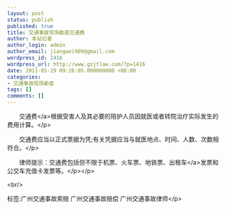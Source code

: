 ```yaml
---
layout: post
status: publish
published: true
title: 交通事故现场勘查交通费
author: 本站记者
author_login: admin
author_email: jiangwei909@gmail.com
wordpress_id: 1416
wordpress_url: http://www.gzjtlaw.com/?p=1416
date: 2011-05-29 09:26:05.000000000 +08:00
categories:
- 交通事故现场勘查
tags: []
comments: []
---
```

<p><p>　　<a>交通费<&#47;a>根据受害人及其必要的陪护人员因就医或者转院治疗实际发生的费用计算。<&#47;p><p>　　交通费应当以正式票据为凭;有关凭据应当与就医地点、时间、人数、次数相符合。<&#47;p><p>　　律师提示：交通费包括但不限于机票、火车票、地铁票、<a>出租车<&#47;a>发票和公交车充值卡发票等。<&#47;p><&#47;p><br&#47;><p>标签:广州交通事故索赔 广州交通事故赔偿 广州交通事故律师<&#47;p>
